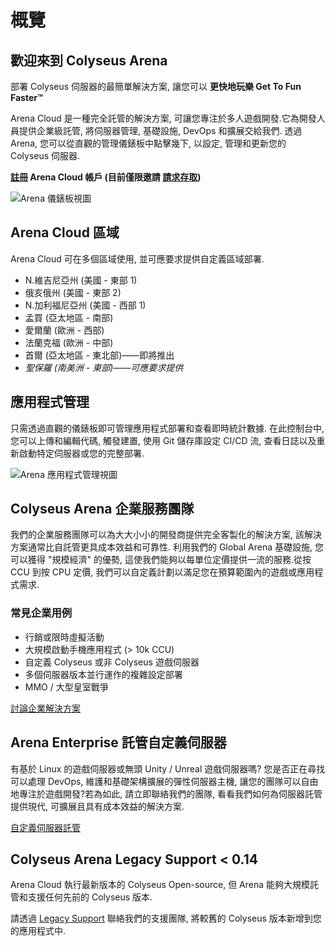 # 概覽

## 歡迎來到 Colyseus Arena
部署 Colyseus 伺服器的最簡單解決方案, 讓您可以 **更快地玩樂 Get To Fun Faster™**

Arena Cloud 是一種完全託管的解決方案, 可讓您專注於多人遊戲開發.它為開發人員提供企業級託管, 將伺服器管理, 基礎設施, DevOps 和擴展交給我們. 透過 Arena, 您可以從直觀的管理儀錶板中點擊幾下, 以設定, 管理和更新您的 Colyseus 伺服器.

**[註冊](https://https://console.colyseus.io/register) Arena Cloud 帳戶 (目前僅限邀請 [請求存取](https://www.colyseus.io/arena))**

![Arena 儀錶板視圖](../../images/dashboard-view.jpg)

## Arena Cloud 區域
Arena Cloud 可在多個區域使用, 並可應要求提供自定義區域部署.

- N.維吉尼亞州 (美國 - 東部 1)
- 俄亥俄州 (美國 - 東部 2)
- N.加利福尼亞州 (美國 - 西部 1)
- 孟買 (亞太地區 - 南部)
- 愛爾蘭 (歐洲 - 西部)
- 法蘭克福 (歐洲 - 中部)
- 首爾 (亞太地區 - 東北部)——即將推出
- *聖保羅 (南美洲 - 東部)——可應要求提供*

## 應用程式管理
只需透過直觀的儀錶板即可管理應用程式部署和查看即時統計數據. 在此控制台中, 您可以上傳和編輯代碼, 觸發建置, 使用 Git 儲存庫設定 CI/CD 流, 查看日誌以及重新啟動特定伺服器或您的完整部署.

![Arena 應用程式管理視圖](../../images/app-manage-view.jpg)


## Colyseus Arena 企業服務團隊
我們的企業服務團隊可以為大大小小的開發商提供完全客製化的解決方案, 該解決方案通常比自託管更具成本效益和可靠性. 利用我們的 Global Arena 基礎設施, 您可以獲得 "規模經濟" 的優勢, 這使我們能夠以每單位定價提供一流的服務.從按 CCU 到按 CPU 定價, 我們可以自定義計劃以滿足您在預算範圍內的遊戲或應用程式需求.

### 常見企業用例
- 行銷或限時虛擬活動
- 大規模啟動手機應用程式 (> 10k CCU)
- 自定義 Colyseus 或非 Colyseus 遊戲伺服器
- 多個伺服器版本並行運作的複雜設定部署
- MMO / 大型皇室戰爭

[討論企業解決方案](mailto:contact@lucidsight.com)

## Arena Enterprise 託管自定義伺服器
有基於 Linux 的遊戲伺服器或無頭 Unity / Unreal 遊戲伺服器嗎? 您是否正在尋找可以處理 DevOps, 維護和基礎架構擴展的彈性伺服器主機, 讓您的團隊可以自由地專注於遊戲開發?若為如此, 請立即聯絡我們的團隊, 看看我們如何為伺服器託管提供現代, 可擴展且具有成本效益的解決方案.

[自定義伺服器託管](mailto:support@lucidsight.com)

## Colyseus Arena Legacy Support < 0.14
Arena Cloud 執行最新版本的 Colyseus Open-source, 但 Arena 能夠大規模託管和支援任何先前的 Colyseus 版本.

請透過 [Legacy Support](mailto:support@lucidsight.com) 聯絡我們的支援團隊, 將較舊的 Colyseus 版本新增到您的應用程式中.
